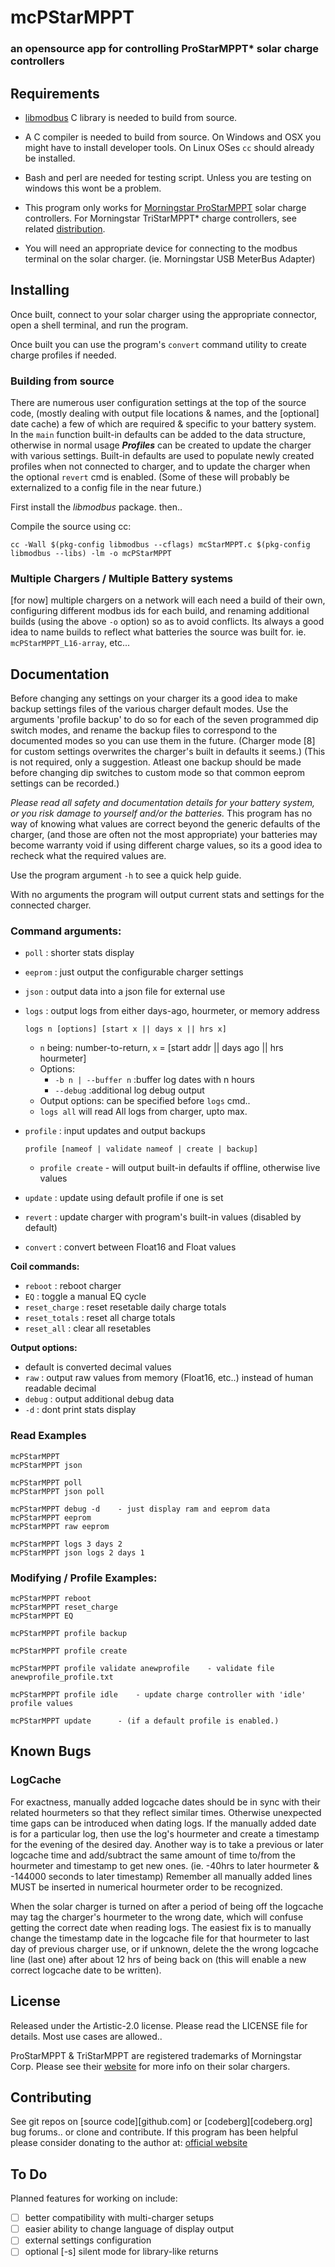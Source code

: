 mcPStarMPPT 
===========

### an opensource app for controlling ProStarMPPT* solar charge controllers

## Requirements

* [libmodbus](https://libmodbus.org) C library is needed to build from source. 

* A C compiler is needed to build from source. On Windows and OSX you might have to install
developer tools. On Linux OSes `cc` should already be installed.

* Bash and perl are needed for testing script. Unless you are testing on windows this wont be a problem.

* This program only works for [Morningstar ProStarMPPT](https://www.morningstarcorp.com/) 
solar charge controllers. For Morningstar TriStarMPPT* charge controllers, see related 
[distribution](https://github.com/snjagor/mcTStarMPPT).

* You will need an appropriate device for connecting to the modbus terminal on the 
solar charger. (ie. Morningstar USB MeterBus Adapter)


## Installing

Once built, connect to your solar charger using the appropriate connector, open a shell terminal,
and run the program.

Once built you can use the program's `convert` command utility to create charge profiles if needed.

### Building from source

There are numerous user configuration settings at the top of the source code, (mostly dealing with
output file locations & names, and the [optional] date cache) a few of which are required & specific 
to your battery system. In the `main` function built-in defaults can be added to the data structure, 
otherwise in normal usage **_Profiles_** can be created to update the charger with various settings. 
Built-in defaults are used to populate newly created profiles when not connected to charger, and to
update the charger when the optional `revert` cmd is enabled.
(Some of these will probably be externalized to a config file in the near future.)

First install the *libmodbus* package. then..

Compile the source using cc:

```
cc -Wall $(pkg-config libmodbus --cflags) mcStarMPPT.c $(pkg-config libmodbus --libs) -lm -o mcPStarMPPT
```

### Multiple Chargers / Multiple Battery systems

[for now] multiple chargers on a network will each need a build of their own, configuring different modbus 
ids for each build, and renaming additional builds (using the above `-o` option) so as to avoid conflicts.
Its always a good idea to name builds to reflect what batteries the source was built for. 
ie. `mcPStarMPPT_L16-array`, etc...


## Documentation

Before changing any settings on your charger its a good idea to make backup settings files of 
the various charger default modes. Use the arguments 'profile backup' to do so for each of the seven
programmed dip switch modes, and rename the backup files to correspond to the documented modes so you 
can use them in the future. (Charger mode [8] for custom settings overwrites the charger's built in 
defaults it seems.) (This is not required, only a suggestion. Atleast one backup should be made before 
changing dip switches to custom mode so that common eeprom settings can be recorded.)

*Please read all safety and documentation details for your battery system, or you risk damage to 
yourself and/or the batteries.* This program has no way of knowing what values are correct beyond 
the generic defaults of the charger, (and those are often not the most appropriate) your batteries 
may become warranty void if using different charge values, so its a good idea to recheck what the 
required values are. 

Use the program argument `-h` to see a quick help guide.

With no arguments the program will output current stats and settings for the connected charger. 

### Command arguments:

- `poll` : shorter stats display
- `eeprom` : just output the configurable charger settings
- `json` : output data into a json file for external use

- `logs` : output logs from either days-ago, hourmeter, or memory address

	`logs n [options] [start x || days x || hrs x]`
	 -   `n` being: number-to-return, `x` = [start addr || days ago || hrs hourmeter]
	- Options: 
	  -	`-b n | --buffer n`  :buffer log dates with n hours
	  -	`--debug`  :additional log debug output
	- Output options: can be specified before `logs` cmd..
	- `logs all` will read All logs from charger, upto max.
	 
- `profile` : input updates and output backups

	`profile [nameof | validate nameof | create | backup]`
	 - `profile create` - will output built-in defaults if offline, otherwise live values

- `update` : update using default profile if one is set

- `revert` : update charger with program's built-in values (disabled by default)

- `convert` : convert between Float16 and Float values

**Coil commands:**
* `reboot` : reboot charger
* `EQ` : toggle a manual EQ cycle
* `reset_charge` : reset resetable daily charge totals
* `reset_totals` : reset all charge totals
* `reset_all` : clear all resetables 

**Output options:**
* default is converted decimal values
* `raw` : output raw values from memory (Float16, etc..) instead of human readable decimal
* `debug` : output additional debug data
* `-d` : dont print stats display 


### Read Examples
```
mcPStarMPPT
mcPStarMPPT json

mcPStarMPPT poll
mcPStarMPPT json poll

mcPStarMPPT debug -d	- just display ram and eeprom data
mcPStarMPPT eeprom
mcPStarMPPT raw eeprom

mcPStarMPPT logs 3 days 2
mcPStarMPPT json logs 2 days 1
```

### Modifying / Profile Examples:
```
mcPStarMPPT reboot
mcPStarMPPT reset_charge
mcPStarMPPT EQ

mcPStarMPPT profile backup

mcPStarMPPT profile create

mcPStarMPPT profile validate anewprofile	- validate file anewprofile_profile.txt

mcPStarMPPT profile idle	- update charge controller with 'idle' profile values

mcPStarMPPT update 		- (if a default profile is enabled.)
```

## Known Bugs

### LogCache

For exactness, manually added logcache dates should be in sync with their related hourmeters so that they reflect similar times. Otherwise unexpected time gaps can be introduced when dating logs. If the manually added date is for a particular log, then use the log's hourmeter and create a timestamp for the evening of the desired day. Another way is to take a previous or later logcache time and add/subtract the same amount of time to/from the hourmeter and timestamp to get new ones. (ie. -40hrs to later hourmeter & -144000 seconds to later timestamp) Remember all manually added lines MUST be inserted in numerical hourmeter order to be recognized.

When the solar charger is turned on after a period of being off the logcache may tag the charger's hourmeter to the wrong date, which will confuse getting the correct date when reading logs. The easiest fix is to manually change the timestamp date in the logcache file for that hourmeter to last day of previous charger use, or if unknown, delete the the wrong logcache line (last one) after about 12 hrs of being back on (this will enable a new correct logcache date to be written).

## License

Released under the Artistic-2.0 license. Please read the LICENSE file for details.
Most use cases are allowed..

ProStarMPPT & TriStarMPPT are registered trademarks of Morningstar Corp.
Please see their [website](https://www.morningstarcorp.com/) for more info on their solar chargers.

## Contributing

See git repos on [source code][github.com] or [codeberg][codeberg.org] bug forums.. or clone and contribute.
If this program has been helpful please consider donating to the author at: [official website][]


## To Do

Planned features for working on include:
- [ ] better compatibility with multi-charger setups
- [ ] easier ability to change language of display output
- [ ] external settings configuration
- [ ] optional [-s] silent mode for library-like returns

[source code]: https://github.com/snjagor/mcPStarMPPT
[codeberg]: https://codeberg.org/snjagor/mcPStarMPPT
[official website]: https://www.centerflowing.com/#programs
